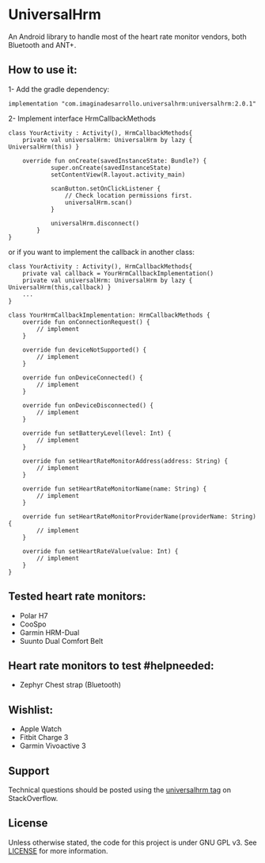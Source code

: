# UniversalHrm

An Android library to handle most of the heart rate monitor vendors, both Bluetooth and ANT+.

## How to use it:

1- Add the gradle dependency:
```
implementation "com.imaginadesarrollo.universalhrm:universalhrm:2.0.1"
```

2- Implement interface HrmCallbackMethods
```
class YourActivity : Activity(), HrmCallbackMethods{
    private val universalHrm: UniversalHrm by lazy { UniversalHrm(this) }
    
    override fun onCreate(savedInstanceState: Bundle?) {
            super.onCreate(savedInstanceState)
            setContentView(R.layout.activity_main)
    
            scanButton.setOnClickListener {
                // Check location permissions first.
                universalHrm.scan()
            }
    
            universalHrm.disconnect()
        }
}
```

or if you want to implement the callback in another class:
```
class YourActivity : Activity(), HrmCallbackMethods{
    private val callback = YourHrmCallbackImplementation()
    private val universalHrm: UniversalHrm by lazy { UniversalHrm(this,callback) }
    ...
}
```


```
class YourHrmCallbackImplementation: HrmCallbackMethods {
    override fun onConnectionRequest() {
        // implement
    }

    override fun deviceNotSupported() {
        // implement
    }

    override fun onDeviceConnected() {
        // implement
    }

    override fun onDeviceDisconnected() {
        // implement
    }

    override fun setBatteryLevel(level: Int) {
        // implement
    }

    override fun setHeartRateMonitorAddress(address: String) {
        // implement
    }

    override fun setHeartRateMonitorName(name: String) {
        // implement
    }

    override fun setHeartRateMonitorProviderName(providerName: String) {
        // implement
    }

    override fun setHeartRateValue(value: Int) {
        // implement
    }
}
```



## Tested heart rate monitors:

- Polar H7
- CooSpo
- Garmin HRM-Dual
- Suunto Dual Comfort Belt

## Heart rate monitors to test #helpneeded:

- Zephyr Chest strap (Bluetooth)

## Wishlist:

- Apple Watch
- Fitbit Charge 3
- Garmin Vivoactive 3

## Support

Technical questions should be posted using the [universalhrm tag](https://stackoverflow.com/questions/tagged/universalhrm) on StackOverflow.

## License
Unless otherwise stated, the code for this project is under GNU GPL v3. See [LICENSE](LICENSE) for more information.

